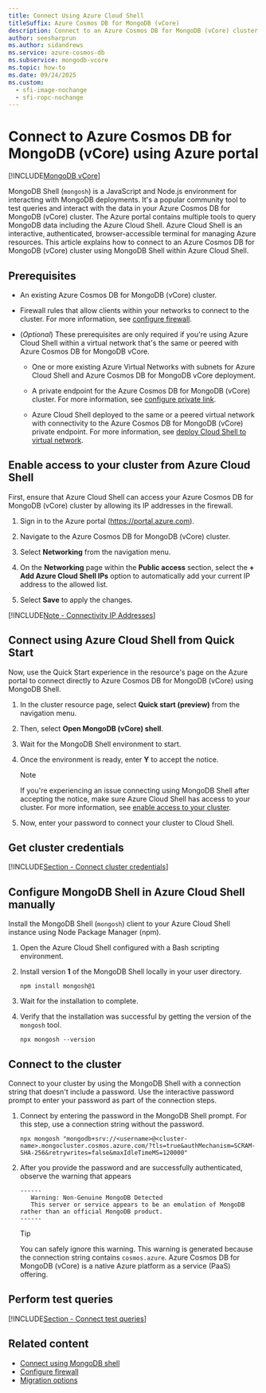 ```yaml
---
title: Connect Using Azure Cloud Shell
titleSuffix: Azure Cosmos DB for MongoDB (vCore)
description: Connect to an Azure Cosmos DB for MongoDB (vCore) cluster by using Azure Cloud Shell to query data.
author: seesharprun
ms.author: sidandrews
ms.service: azure-cosmos-db
ms.subservice: mongodb-vcore
ms.topic: how-to
ms.date: 09/24/2025
ms.custom:
  - sfi-image-nochange
  - sfi-ropc-nochange
---
```


# Connect to Azure Cosmos DB for MongoDB (vCore) using Azure portal

[!INCLUDE[MongoDB vCore](~/reusable-content/ce-skilling/azure/includes/cosmos-db/includes/appliesto-mongodb-vcore.md)]

MongoDB Shell (`mongosh`) is a JavaScript and Node.js environment for interacting with MongoDB deployments. It's a popular community tool to test queries and interact with the data in your Azure Cosmos DB for MongoDB (vCore) cluster. The Azure portal contains multiple tools to query MongoDB data including the Azure Cloud Shell. Azure Cloud Shell is an interactive, authenticated, browser-accessible terminal for managing Azure resources. This article explains how to connect to an Azure Cosmos DB for MongoDB (vCore) cluster using MongoDB Shell within Azure Cloud Shell.

## Prerequisites

- An existing Azure Cosmos DB for MongoDB (vCore) cluster.

- Firewall rules that allow clients within your networks to connect to the cluster. For more information, see [configure firewall](how-to-configure-firewall.md).

- (*Optional*) These prerequisites are only required if you're using Azure Cloud Shell within a virtual network that's the same or peered with Azure Cosmos DB for MongoDB vCore.

  - One or more existing Azure Virtual Networks with subnets for Azure Cloud Shell and Azure Cosmos DB for MongoDB vCore deployment.
  
  - A private endpoint for the Azure Cosmos DB for MongoDB (vCore) cluster. For more information, see [configure private link](how-to-private-link.md).
  
  - Azure Cloud Shell deployed to the same or a peered virtual network with connectivity to the Azure Cosmos DB for MongoDB (vCore) private endpoint. For more information, see [deploy Cloud Shell to virtual network](/azure/cloud-shell/vnet/deployment).

## Enable access to your cluster from Azure Cloud Shell

First, ensure that Azure Cloud Shell can access your Azure Cosmos DB for MongoDB (vCore) cluster by allowing its IP addresses in the firewall.

1. Sign in to the Azure portal (<https://portal.azure.com>).

1. Navigate to the Azure Cosmos DB for MongoDB (vCore) cluster.

1. Select **Networking** from the navigation menu.

1. On the **Networking** page within the **Public access** section, select the **+ Add Azure Cloud Shell IPs** option to automatically add your current IP address to the allowed list.

1. Select **Save** to apply the changes.

[!INCLUDE[Note - Connectivity IP Addresses](includes/note-connectivity-ip-addresses.md)]

## Connect using Azure Cloud Shell from Quick Start

Now, use the Quick Start experience in the resource's page on the Azure portal to connect directly to Azure Cosmos DB for MongoDB (vCore) using MongoDB Shell.

1. In the cluster resource page, select **Quick start (preview)** from the navigation menu.

1. Then, select **Open MongoDB (vCore) shell**.

1. Wait for the MongoDB Shell environment to start.

1. Once the environment is ready, enter **Y** to accept the notice.

    > [!NOTE]
    > If you're experiencing an issue connecting using MongoDB Shell after accepting the notice, make sure Azure Cloud Shell has access to your cluster. For more information, see [enable access to your cluster](#enable-access-to-your-cluster-from-azure-cloud-shell).

1. Now, enter your password to connect your cluster to Cloud Shell.

## Get cluster credentials

[!INCLUDE[Section - Connect cluster credentials](includes/section-connect-cluster-credentials.md)]

## Configure MongoDB Shell in Azure Cloud Shell manually

Install the MongoDB Shell (`mongosh`) client to your Azure Cloud Shell instance using Node Package Manager (npm).

1. Open the Azure Cloud Shell configured with a Bash scripting environment.

1. Install version **1** of the MongoDB Shell locally in your user directory.

    ```azurecli-interactive
    npm install mongosh@1
    ```

1. Wait for the installation to complete.

1. Verify that the installation was successful by getting the version of the `mongosh` tool.

    ```azurecli-interactive
    npx mongosh --version
    ```

## Connect to the cluster

Connect to your cluster by using the MongoDB Shell with a connection string that doesn't include a password. Use the interactive password prompt to enter your password as part of the connection steps.

1. Connect by entering the password in the MongoDB Shell prompt. For this step, use a connection string without the password.

    ```azurecli-interactive
    npx mongosh "mongodb+srv://<username>@<cluster-name>.mongocluster.cosmos.azure.com/?tls=true&authMechanism=SCRAM-SHA-256&retrywrites=false&maxIdleTimeMS=120000"
    ```

1. After you provide the password and are successfully authenticated, observe the warning that appears

    ```output
    ------
       Warning: Non-Genuine MongoDB Detected
       This server or service appears to be an emulation of MongoDB rather than an official MongoDB product.
    ------
    ```

    > [!TIP]
    > You can safely ignore this warning. This warning is generated because the connection string contains `cosmos.azure`. Azure Cosmos DB for MongoDB (vCore) is a native Azure platform as a service (PaaS) offering.

## Perform test queries

[!INCLUDE[Section - Connect test queries](includes/section-connect-test-queries.md)]

## Related content

- [Connect using MongoDB shell](how-to-connect-mongo-shell.md)
- [Configure firewall](how-to-configure-firewall.md)
- [Migration options](migration-options.md)
